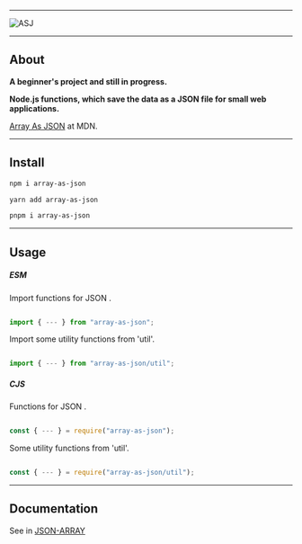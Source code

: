 
---

![ASJ](https://imagedelivery.net/6bSk6wUa9UOwEesJAZQuoA/f3576313-3b18-4834-063a-fa6265952800/public)

---

## About

**A beginner's project and still in progress.**

**Node.js functions, which save the data as a JSON file for small web applications.**

[Array As JSON](https://developer.mozilla.org/en-US/docs/Learn/JavaScript/Objects/JSON#arrays_as_json) at MDN.

---
## Install

```bash
npm i array-as-json
```

```bash
yarn add array-as-json
```

```bash
pnpm i array-as-json
```

---
## Usage

##### ESM

Import functions for JSON .

```js

import { --- } from "array-as-json";
```

Import some utility functions from 'util'.


```js

import { --- } from "array-as-json/util";
```

##### CJS

Functions for JSON .

```js

const { --- } = require("array-as-json");
```

Some utility functions from 'util'.

```js

const { --- } = require("array-as-json/util");
```

---

## Documentation 

See in [JSON-ARRAY](https://array-json.inovar.dev/)
